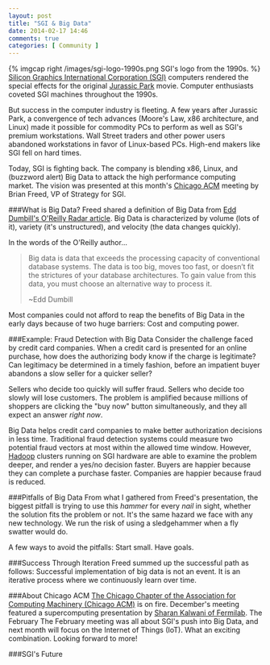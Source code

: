 ```yaml
---
layout: post
title: "SGI & Big Data"
date: 2014-02-17 14:46
comments: true
categories: [ Community ]
---
```

{% imgcap right /images/sgi-logo-1990s.png SGI's logo from the 1990s. %}
[Silicon Graphics International Corporation (SGI)](http://sgi.com) computers rendered the special effects for the original [Jurassic Park](http://en.wikipedia.org/wiki/Jurassic_Park) movie. Computer enthusiasts coveted SGI machines throughout the 1990s. 

But success in the computer industry is fleeting. A few years after Jurassic Park, a convergence of tech advances (Moore's Law, x86 architecture, and Linux) made it possible for commodity PCs to perform as well as SGI's premium workstations. Wall Street traders and other power users abandoned workstations in favor of Linux-based PCs. High-end makers like SGI fell on hard times.

Today, SGI is fighting back. The company is blending x86, Linux, and (buzzword alert) Big Data to attack the high performance computing market. The vision was presented at this month's [Chicago ACM](http://www.meetup.com/chicagoacm/) meeting by Brian Freed, VP of Strategy for SGI.
<!--more-->
###What is Big Data?
Freed shared a definition of Big Data from [Edd Dumbill's O'Reilly Radar article](http://strata.oreilly.com/2012/01/what-is-big-data.html). Big Data is characterized by volume (lots of it), variety (it's unstructured), and velocity (the data changes quickly).

In the words of the O'Reilly author...

>Big data is data that exceeds the processing capacity of conventional database systems. The data is too big, moves too fast, or doesn’t fit the strictures of your database architectures. To gain value from this data, you must choose an alternative way to process it.
>
> ~Edd Dumbill

Most companies could not afford to reap the benefits of Big Data in the early days because of two huge barriers: Cost and computing power.

###Example: Fraud Detection with Big Data
Consider the challenge faced by credit card companies. When a credit card is presented for an online purchase, how does the authorizing body know if the charge is legitimate? Can legitimacy be determined in a timely fashion, before an impatient buyer abandons a slow seller for a quicker seller?  

Sellers who decide too quickly will suffer fraud. Sellers who decide too slowly will lose customers. The problem is amplified because millions of shoppers are clicking the "buy now" button simultaneously, and they all expect an answer _right now_.  

Big Data helps credit card companies to make better authorization decisions in less time. Traditional fraud detection systems could measure two potential fraud vectors at most within the allowed time window. However, [Hadoop](http://hadoop.apache.org/) clusters running on SGI hardware are able to examine the problem deeper, and render a yes/no decision faster. Buyers are happier because they can complete a purchase faster. Companies are happier because fraud is reduced.

###Pitfalls of Big Data
From what I gathered from Freed's presentation, the biggest pitfall is trying to use this _hammer_ for every _nail_ in sight, whether the solution fits the problem or not. It's the same hazard we face with any new technology. We run the risk of using a sledgehammer when a fly swatter would do. 

A few ways to avoid the pitfalls: Start small. Have goals.

###Success Through Iteration
Freed summed up the successful path as follows: Successful implementation of big data is not an event. It is an iterative process where we continuously learn over time.

###About Chicago ACM
[The Chicago Chapter of the Association for Computing Machinery (Chicago ACM)](http://www.meetup.com/chicagoacm/) is on fire. December's meeting featured a supercomputing presentation by [Sharan Kalwani of Fermilab](/blog/2013/12/12/high-performance-computing-at-acm/). The February The February meeting was all about SGI's push into Big Data, and next month will focus on the Internet of Things (IoT). What an exciting combination. Looking forward to more!

###SGI's Future


